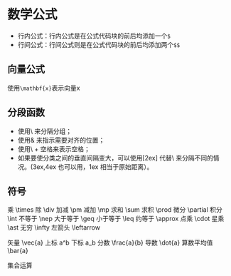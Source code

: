 # 数学公式

- 行内公式：行内公式是在公式代码块的前后均添加一个`$`
- 行间公式：行间公式则是在公式代码块的前后均添加两个`$$`



## 向量公式

使用`\mathbf{x}`表示向量x

## 分段函数
- 使用\ 来分隔分组；
- 使用& 来指示需要对齐的位置；
- 使用\ + 空格来表示空格；
- 如果要使分类之间的垂直间隔变大，可以使用\[2ex] 代替\ 来分隔不同的情况。(3ex,4ex 也可以用，1ex 相当于原始距离）。



## 符号

 乘 \times 
 除 \div
 加减 \pm
 减加 \mp
 求和 \sum
 求积 \prod
 微分 \partial
 积分 \int
 不等于 \nep
 大于等于 \geq
 小于等于 \leq
 约等于 \approx
 点乘 \cdot
 星乘 \ast
 无穷 \infty
 左箭头 \leftarrow
 
 
 


 矢量 \vec{a}
 上标 a^b 
 下标 a_b
 分数 \frac{a}{b}
 导数 \dot{a}
 算数平均值 \bar{a}



集合运算


